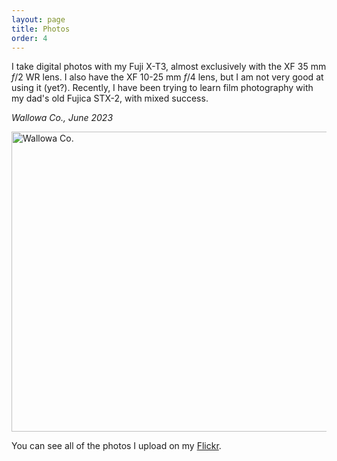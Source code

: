 ```yaml
---
layout: page
title: Photos
order: 4
---
```


I take digital photos with my Fuji X-T3, almost exclusively with the XF 35 mm *f*/2 WR lens. I also have the XF 10-25 mm *f*/4 lens, but I am not very good at using it (yet?). Recently, I have been trying to learn film photography with my dad's old Fujica STX-2, with mixed success. 

*Wallowa Co., June 2023*

<a data-flickr-embed="true" href="https://www.flickr.com/photos/199776332@N03/albums/72177720314584475" title="Wallowa Co."><img src="https://live.staticflickr.com/65535/53423097278_af2793f95a.jpg" width="900" height="480" alt="Wallowa Co."/></a><script async src="//embedr.flickr.com/assets/client-code.js" charset="utf-8"></script>

You can see all of the photos I upload on my [Flickr](https://www.flickr.com/photos/199776332@N03/). 
